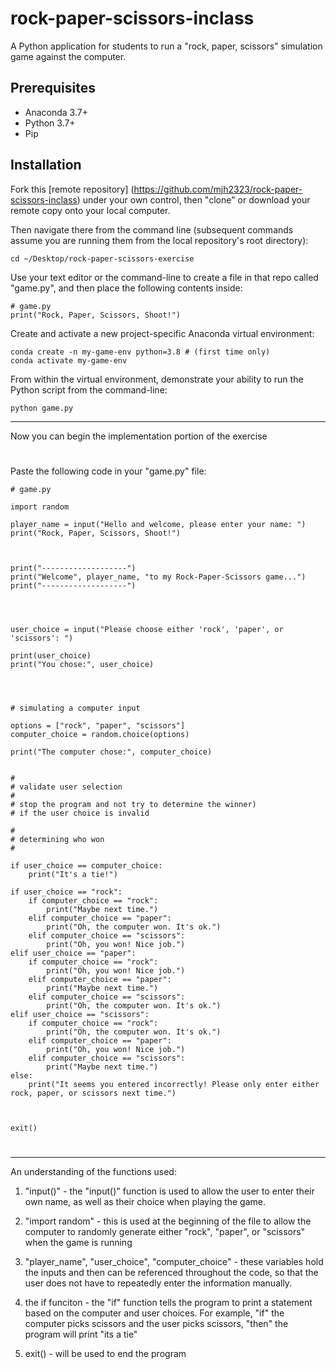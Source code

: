 # rock-paper-scissors-inclass

A Python application for students to run a "rock, paper, scissors" simulation game against the computer. 


## Prerequisites

  + Anaconda 3.7+
  + Python 3.7+
  + Pip

## Installation

Fork this [remote repository] (https://github.com/mjh2323/rock-paper-scissors-inclass) under your own control, then "clone" or download your remote copy onto your local computer.

Then navigate there from the command line (subsequent commands assume you are running them from the local repository's root directory):

```
cd ~/Desktop/rock-paper-scissors-exercise
```

Use your text editor or the command-line to create a file in that repo called "game.py", and then place the following contents inside:

```
# game.py
print("Rock, Paper, Scissors, Shoot!")
```
Create and activate a new project-specific Anaconda virtual environment:

```
conda create -n my-game-env python=3.8 # (first time only)
conda activate my-game-env

```


From within the virtual environment, demonstrate your ability to run the Python script from the command-line:

```
python game.py
```

__________________________________________________________________________
Now you can begin the implementation portion of the exercise 
# 
#
Paste the following code in your "game.py" file: 


`````````````````````````````
# game.py

import random

player_name = input("Hello and welcome, please enter your name: ")
print("Rock, Paper, Scissors, Shoot!")



print("-------------------")
print("Welcome", player_name, "to my Rock-Paper-Scissors game...")
print("-------------------")




user_choice = input("Please choose either 'rock', 'paper', or 'scissors': ")

print(user_choice)
print("You chose:", user_choice)




# simulating a computer input 

options = ["rock", "paper", "scissors"]
computer_choice = random.choice(options)

print("The computer chose:", computer_choice)


#
# validate user selection 
#
# stop the program and not try to determine the winner)
# if the user choice is invalid

#
# determining who won 
#

if user_choice == computer_choice:
    print("It's a tie!")

if user_choice == "rock":
    if computer_choice == "rock":
        print("Maybe next time.")
    elif computer_choice == "paper":
        print("Oh, the computer won. It's ok.")
    elif computer_choice == "scissors":
        print("Oh, you won! Nice job.")
elif user_choice == "paper":
    if computer_choice == "rock":
        print("Oh, you won! Nice job.")
    elif computer_choice == "paper":
        print("Maybe next time.")
    elif computer_choice == "scissors":
        print("Oh, the computer won. It's ok.")
elif user_choice == "scissors":
    if computer_choice == "rock":
        print("Oh, the computer won. It's ok.")
    elif computer_choice == "paper":
        print("Oh, you won! Nice job.")
    elif computer_choice == "scissors":
        print("Maybe next time.")
else:
    print("It seems you entered incorrectly! Please only enter either rock, paper, or scissors next time.")



exit()

````````````````````````````````

#

#

_______________________________________________

An understanding of the functions used: 

1) "input()" - the "input()" function is used to allow the user to enter their own name, as well as their choice when playing the game. 

2) "import random" - this is used at the beginning of the file to allow the computer to randomly generate either "rock", "paper", or "scissors" when the game is running

3) "player_name", "user_choice", "computer_choice" - these variables hold the inputs and then can be referenced throughout the code, so that the user does not have to repeatedly enter the information manually. 

4) the if funciton - the "if" function tells the program to print a statement based on the computer and user choices. For example, "if" the computer picks scissors and the user picks scissors, "then" the program will print "its a tie" 

5) exit() - will be used to end the program 

